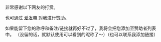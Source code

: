 非常感谢以下网友的打赏。

<SponsorsLog>
<p>
也可通过 <a href="https://afdian.net/a/i666666"  target="_blank" rel="nofollow">爱发电</a> 对我进行赞助。
</p>
<p> 如果能留下您的称呼和备注/链接就再好不过了，我将会把您添加至赞助者列表中。 （没留的话，就默认使用可以看到的昵称了～）（也可以联系我添加链接） </p>
</SponsorsLog>